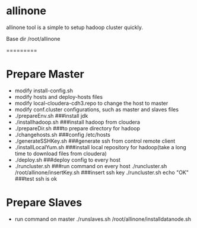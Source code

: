 allinone
=========

allinone tool is a simple to setup hadoop cluster quickly.

Base dir /root/allinone

=========
# Prepare Master

* modify install-config.sh
* modify hosts and deploy-hosts files
* modify local-cloudera-cdh3.repo to change the host to master
* modify conf.cluster configurations, such as master and slaves files
* ./prepareEnv.sh ###install jdk
* ./installhadoop.sh ###install hadoop from cloudera
* ./prepareDir.sh ###to prepare directory for hadoop
* ./changehosts.sh ###config /etc/hosts
* ./generateSSHKey.sh ###generate ssh from control remote client
* ./installLocalYum.sh ###install local repository for hadoop(take a long time to download files from cloudera)
* ./deploy.sh ###deploy config to every host
* ./runcluster.sh <command> ###run command on every host
    ./runcluster.sh /root/allinone/insertKey.sh ###insert ssh key
    ./runcluster.sh echo "OK" ###test ssh is ok


# Prepare Slaves
* run command on master
    ./runslaves.sh /root/allinone/installdatanode.sh
